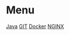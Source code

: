 <!-- TITLE: It Stuff -->
<!-- SUBTITLE: Knowledge base of IT related stuff -->

# Menu
[Java](java)
[GIT](git)
[Docker](docker)
[NGINX](nginx)